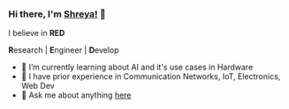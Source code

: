 ### Hi there, I'm [Shreya!](https://www.simplyshreya.in/) 👋
I believe in <b>RED</b>


<b>R</b>esearch | <b>E</b>ngineer | <b>D</b>evelop
* 🔭 I’m currently learning about AI and it's use cases in Hardware
* 🌱 I have prior experience in Communication Networks, IoT, Electronics, Web Dev
* 💬 Ask me about anything [here](https://simplyshreya.in)
